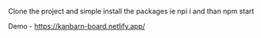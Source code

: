 Clone the project and simple install the packages ie npi i and than npm start

Demo -  https://kanbarn-board.netlify.app/
